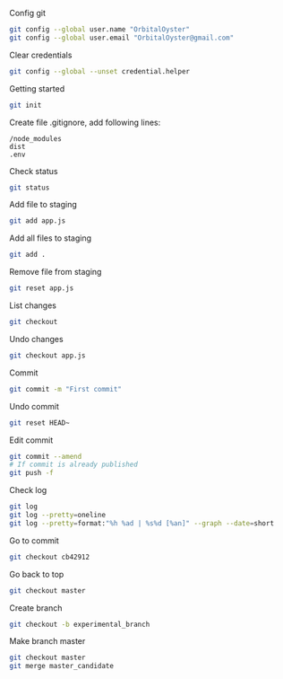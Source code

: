 Config git
```bash
git config --global user.name "OrbitalOyster"
git config --global user.email "OrbitalOyster@gmail.com" 
```

Clear credentials
```bash
git config --global --unset credential.helper
```

Getting started
```bash
git init
```

Create file .gitignore, add following lines:
```
/node_modules
dist
.env
```

Check status
```bash
git status
```

Add file to staging
```bash
git add app.js
```

Add all files to staging
```bash
git add .
```

Remove file from staging
```bash
git reset app.js
```

List changes
```bash
git checkout
```

Undo changes
```bash
git checkout app.js
```

Commit
```bash
git commit -m "First commit"
```

Undo commit
```bash
git reset HEAD~
```

Edit commit
```bash
git commit --amend
# If commit is already published
git push -f
```

Check log
```bash
git log
git log --pretty=oneline
git log --pretty=format:"%h %ad | %s%d [%an]" --graph --date=short
```

Go to commit
```bash
git checkout cb42912
```

Go back to top
```bash
git checkout master
```

Create branch
```bash
git checkout -b experimental_branch
```

Make branch master
```bash
git checkout master
git merge master_candidate
```
